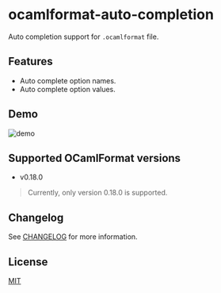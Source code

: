 # ocamlformat-auto-completion

Auto completion support for `.ocamlformat` file.

## Features

- Auto complete option names.
- Auto complete option values.
## Demo

![demo](https://user-images.githubusercontent.com/46079709/90333051-65735a80-dffd-11ea-9fb8-8a7ca6824a6d.gif)


## Supported OCamlFormat versions

- v0.18.0

> Currently, only version 0.18.0 is supported.

## Changelog

See [CHANGELOG](CHANGELOG.md) for more information.
## License

[MIT](LICENSE)
